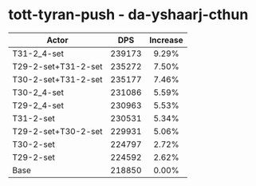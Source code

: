 # tott-tyran-push - da-yshaarj-cthun
| Actor | DPS | Increase |
|---|:---:|:---:|
|T31-2_4-set|239173|9.29%|
|T29-2-set+T31-2-set|235272|7.50%|
|T30-2-set+T31-2-set|235177|7.46%|
|T30-2_4-set|231086|5.59%|
|T29-2_4-set|230963|5.53%|
|T31-2-set|230531|5.34%|
|T29-2-set+T30-2-set|229931|5.06%|
|T30-2-set|224797|2.72%|
|T29-2-set|224592|2.62%|
|Base|218850|0.00%|
